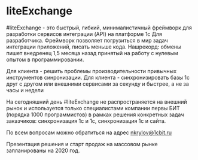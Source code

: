 # liteExchange
#liteExchange - это быстрый, гибкий, минималистичный фреймворк для разработки сервисов интеграции (API) на платформе 1с
Для разработчика. Фреймворк позволяет погрузиться в мир задач интеграции приложений, писать меньше кода. 
Нашрекорд: обмены пишет внедренец 1,5 месяца назад принятый на работу с нулевым опытом в программировании.

Для клиента - решить проблемы производительности привычных инструментов синронизации.
Для клиента - синхронизировать базы 1с друг с другом или внешними сервисами за секунду и быстрее, а не за часы и недели

На сегодняшний день #liteExchange не распространяется на внешний рынок и используется только специалистами компании первы БИТ (порядка 1000 программистов) в рамках решения конкретных задач заказчиков: синхронизация 1с и 1с, синхронизация 1с и сайта.

По всем вопросам можно обратиться на адрес nkrylov@1cbit.ru

Презентация решения и старт продаж на массовом рынке запланированы на 2020 год.
